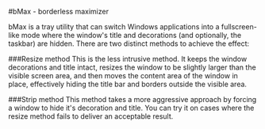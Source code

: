 #bMax - borderless maximizer

bMax is a tray utility that can switch Windows applications into a fullscreen-like mode where the window's title and decorations (and optionally, the taskbar) are hidden. There are two distinct methods to achieve the effect:

###Resize method
This is the less intrusive method. It keeps the window decorations and title intact, resizes the window to be slightly larger than the visible screen area, and then moves the content area of the window in place, effectively hiding the title bar and borders outside the visible area.

###Strip method
This method takes a more aggressive approach by forcing a window to hide it's decoration and title. You can try it on cases where the resize method fails to deliver an acceptable result.
